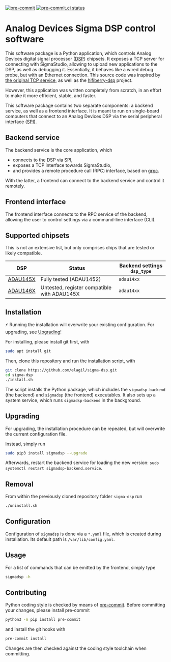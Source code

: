 [![pre-commit](https://img.shields.io/badge/pre--commit-enabled-brightgreen?logo=pre-commit&logoColor=white)](https://github.com/pre-commit/pre-commit) [![pre-commit.ci status](https://results.pre-commit.ci/badge/github/elagil/sigma-dsp/main.svg)](https://results.pre-commit.ci/latest/github/elagil/sigma-dsp/main)
# Analog Devices Sigma DSP control software

This software package is a Python application, which controls Analog Devices
digital signal processor ([DSP](https://en.wikipedia.org/wiki/Digital_signal_processor)) chipsets. It exposes a TCP server for
connecting with SigmaStudio, allowing to upload new applications to the DSP, as well as debugging it. Essentially, it
behaves like a wired debug probe, but with an Ethernet connection. This source code was inspired by [the original TCP service](https://wiki.analog.com/resources/tools-software/linux-software/sigmatcp),
as well as the [hifiberry-dsp](https://github.com/hifiberry/hifiberry-dsp) project.

However, this application was written completely from scratch, in an effort to make it more efficient, stable, and faster.

This software package contains two separate components: a backend service, as well as a frontend interface. It is meant
to run on single-board computers that connect to an Analog Devices DSP via the serial peripheral interface ([SPI](https://en.wikipedia.org/wiki/Serial_Peripheral_Interface)).

## Backend service

The backend service is the core application, which
- connects to the DSP via SPI,
- exposes a TCP interface towards SigmaStudio,
- and provides a remote procedure call (RPC) interface, based on [grpc](https://grpc.io/).

With the latter, a frontend can connect to the backend service and control it remotely.

## Frontend interface

The frontend interface connects to the RPC service of the backend, allowing the user to control
settings via a command-line interface (CLI).

## Supported chipsets

This is not an extensive list, but only comprises chips that are tested or likely compatible.

DSP|Status|Backend settings `dsp_type`
---|---|--
[ADAU145X](https://www.analog.com/media/en/technical-documentation/data-sheets/ADAU1452_1451_1450.pdf) | Fully tested (ADAU1452) | `adau14xx`
[ADAU146X](https://www.analog.com/media/en/technical-documentation/data-sheets/ADAU1463-1467.pdf) | Untested, register compatible with ADAU145X | `adau14xx`

## Installation
:zap: Running the installation will overwrite your existing configuration. For upgrading, see [Upgrading](#upgrading)!

For installing, please install git first, with

```bash
sudo apt install git
```

Then, clone this repository and run the installation script, with

```bash
git clone https://github.com/elagil/sigma-dsp.git
cd sigma-dsp
./install.sh
```

The script installs the Python package, which includes the `sigmadsp-backend` (the backend) and `sigmadsp` (the frontend) executables.
It also sets up a system service, which runs `sigmadsp-backend` in the background.

## Upgrading

For upgrading, the installation procedure can be repeated, but will overwrite the current configuration file.

Instead, simply run

```bash
sudo pip3 install sigmadsp --upgrade
```

Afterwards, restart the backend service for loading the new version: `sudo systemctl restart sigmadsp-backend.service`.

## Removal

From within the previously cloned repository folder `sigma-dsp` run

```bash
./uninstall.sh
```

## Configuration

Configuration of `sigmadsp` is done via a `*.yaml` file, which is created during installation. Its default path is `/var/lib/config.yaml`.

## Usage

For a list of commands that can be emitted by the frontend, simply type

```bash
sigmadsp -h
```

## Contributing

Python coding style is checked by means of [pre-commit](https://pre-commit.com/).
Before committing your changes, please install pre-commit

```bash
python3 -m pip install pre-commit
```

and install the git hooks with

```bash
pre-commit install
```

Changes are then checked against the coding style toolchain when committing.
